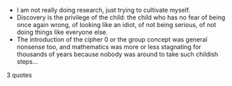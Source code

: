  - I am not really doing research, just trying to cultivate myself.
 - Discovery is the privilege of the child: the child who has no fear of being once again wrong, of looking like an idiot, of not being serious, of not doing things like everyone else.
 - The introduction of the cipher 0 or the group concept was general nonsense too, and mathematics was more or less stagnating for thousands of years because nobody was around to take such childish steps...

3 quotes